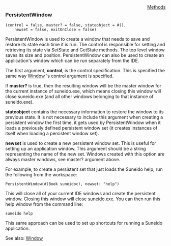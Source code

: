 <div style="float:right"><span class="toplinks"><a href="/suneidoc/User Interfaces/Reference/PersistentWindow/Methods">Methods</a></span></div>

### PersistentWindow

``` suneido
(control = false, master? = false, stateobject = #(), 
    newset = false, exitOnClose = false)
```

PersistentWindow is used to create a window that needs to save and restore 
its state each time it is run.  The control is responsible for setting and 
retrieving its state via SetState and GetState methods. The top level window 
saves its size and position. PersistentWindow can also be used to create an 
application's window which can be run separately from the IDE.

The first argument, **control**, is the control specification.  This is 
specified the same way [Window](<Window.md>)
's control argument is specified.

If **master?** is true, then the resulting window will be the master 
window for the current instance of suneido.exe, which means closing this window 
will close suneido.exe (and all other windows belonging to that instance of suneido.exe).

**stateobject** contains the necessary information to restore the window
to its previous state.  It is not necessary to include this argument when creating
a persistent window the first time, it gets used by PersistentWindow when it loads
a previously defined persistent window set (it creates instances of itself when 
loading a persistent window set).

**newset** is used to create a new persistent window set.  This is 
useful for setting up an application window.  This argument should be a 
string representing the name of the new set.  Windows created with this 
option are always master windows, see master? argument above.

For example, to create a persistent set that just loads the Suneido 
help, run the following from the workspace: 

``` suneido
PersistentWindow(#(Book suneidoc), newset: "help")
```

This will close all of your current IDE windows and create the persistent
window.  Closing this window will close suneido.exe.  You can then run this help
window from the command line:

``` suneido
suneido help
```

This same approach can be used to set up shortcuts for running a Suneido application.

See also: 
[Window](<Window.md>)